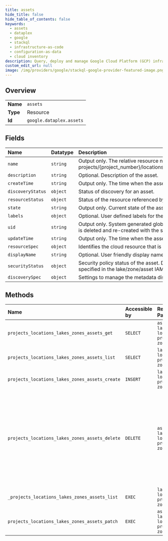 ```yaml
---
title: assets
hide_title: false
hide_table_of_contents: false
keywords:
  - assets
  - dataplex
  - google    
  - stackql
  - infrastructure-as-code
  - configuration-as-data
  - cloud inventory
description: Query, deploy and manage Google Cloud Platform (GCP) infrastructure and resources using SQL
custom_edit_url: null
image: /img/providers/google/stackql-google-provider-featured-image.png
---
```

  
    

## Overview
<table><tbody>
<tr><td><b>Name</b></td><td><code>assets</code></td></tr>
<tr><td><b>Type</b></td><td>Resource</td></tr>
<tr><td><b>Id</b></td><td><code>google.dataplex.assets</code></td></tr>
</tbody></table>

## Fields
| Name | Datatype | Description |
|:-----|:---------|:------------|
| `name` | `string` | Output only. The relative resource name of the asset, of the form: projects/&#123;project_number&#125;/locations/&#123;location_id&#125;/lakes/&#123;lake_id&#125;/zones/&#123;zone_id&#125;/assets/&#123;asset_id&#125;. |
| `description` | `string` | Optional. Description of the asset. |
| `createTime` | `string` | Output only. The time when the asset was created. |
| `discoveryStatus` | `object` | Status of discovery for an asset. |
| `resourceStatus` | `object` | Status of the resource referenced by an asset. |
| `state` | `string` | Output only. Current state of the asset. |
| `labels` | `object` | Optional. User defined labels for the asset. |
| `uid` | `string` | Output only. System generated globally unique ID for the asset. This ID will be different if the asset is deleted and re-created with the same name. |
| `updateTime` | `string` | Output only. The time when the asset was last updated. |
| `resourceSpec` | `object` | Identifies the cloud resource that is referenced by this asset. |
| `displayName` | `string` | Optional. User friendly display name. |
| `securityStatus` | `object` | Security policy status of the asset. Data security policy, i.e., readers, writers & owners, should be specified in the lake/zone/asset IAM policy. |
| `discoverySpec` | `object` | Settings to manage the metadata discovery and publishing for an asset. |
## Methods
| Name | Accessible by | Required Params | Description |
|:-----|:--------------|:----------------|:------------|
| `projects_locations_lakes_zones_assets_get` | `SELECT` | `assetsId, lakesId, locationsId, projectsId, zonesId` | Retrieves an asset resource. |
| `projects_locations_lakes_zones_assets_list` | `SELECT` | `lakesId, locationsId, projectsId, zonesId` | Lists asset resources in a zone. |
| `projects_locations_lakes_zones_assets_create` | `INSERT` | `lakesId, locationsId, projectsId, zonesId` | Creates an asset resource. |
| `projects_locations_lakes_zones_assets_delete` | `DELETE` | `assetsId, lakesId, locationsId, projectsId, zonesId` | Deletes an asset resource. The referenced storage resource is detached (default) or deleted based on the associated Lifecycle policy. |
| `_projects_locations_lakes_zones_assets_list` | `EXEC` | `lakesId, locationsId, projectsId, zonesId` | Lists asset resources in a zone. |
| `projects_locations_lakes_zones_assets_patch` | `EXEC` | `assetsId, lakesId, locationsId, projectsId, zonesId` | Updates an asset resource. |
